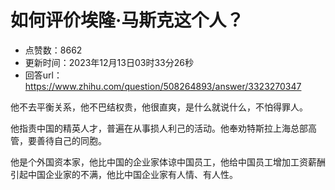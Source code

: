 # 如何评价埃隆·马斯克这个人？
- 点赞数：8662
- 更新时间：2023年12月13日03时33分26秒
- 回答url：https://www.zhihu.com/question/508264893/answer/3323270347
<body>
 <p data-pid="wxskinQm">他不去平衡关系，他不巴结权贵，他很直爽，是什么就说什么，不怕得罪人。</p>
 <p data-pid="IvEOtD6i">他指责中国的精英人才，普遍在从事损人利己的活动。他奉劝特斯拉上海总部高管，要善待自己的同胞。</p>
 <p data-pid="QZRKzxUk">他是个外国资本家，他比中国的企业家体谅中国员工，他给中国员工增加工资薪酬引起中国企业家的不满，他比中国企业家有人情、有人性。</p>
</body>